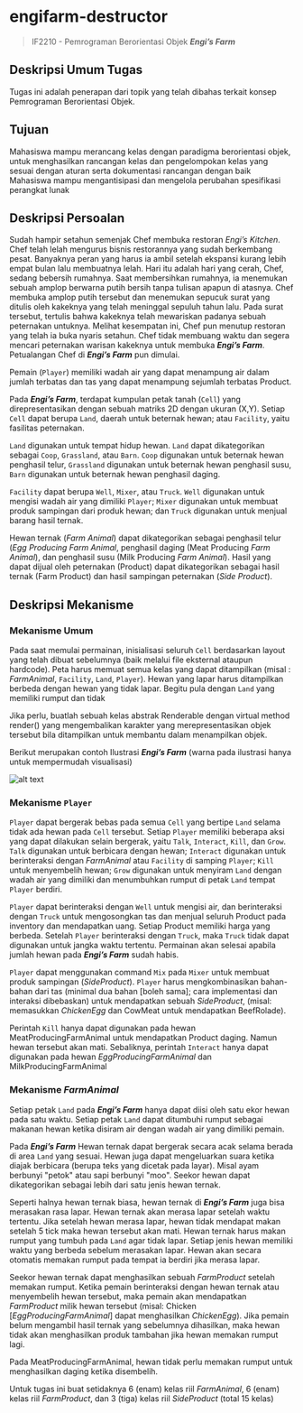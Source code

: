 # engifarm-destructor
> IF2210 - Pemrograman Berorientasi Objek **_Engi’s Farm_**

## Deskripsi Umum Tugas
Tugas ini adalah penerapan dari topik yang telah dibahas terkait konsep Pemrograman Berorientasi Objek.

## Tujuan
Mahasiswa mampu merancang kelas dengan paradigma berorientasi objek, untuk menghasilkan rancangan kelas dan pengelompokan kelas yang sesuai dengan aturan serta dokumentasi rancangan dengan baik
Mahasiswa mampu mengantisipasi dan mengelola perubahan spesifikasi perangkat lunak

## Deskripsi Persoalan
Sudah hampir setahun semenjak Chef membuka restoran *Engi’s Kitchen*. Chef telah lelah mengurus bisnis restorannya yang sudah berkembang pesat. Banyaknya peran yang harus ia ambil setelah ekspansi kurang lebih empat bulan lalu membuatnya lelah. Hari itu adalah hari yang cerah, Chef, sedang bebersih rumahnya. Saat membersihkan rumahnya, ia menemukan sebuah amplop berwarna putih bersih tanpa tulisan apapun di atasnya. Chef membuka amplop putih tersebut dan menemukan sepucuk surat yang ditulis oleh kakeknya yang telah meninggal sepuluh tahun lalu. Pada surat tersebut, tertulis bahwa kakeknya telah mewariskan padanya sebuah peternakan untuknya. Melihat kesempatan ini, Chef pun menutup restoran yang telah ia buka nyaris setahun. Chef tidak membuang waktu dan segera mencari peternakan warisan kakeknya untuk membuka **_Engi’s Farm_**. Petualangan Chef di **_Engi’s Farm_** pun dimulai.

Pemain (`Player`) memiliki wadah air yang dapat menampung air dalam jumlah terbatas dan tas yang dapat menampung sejumlah terbatas Product.

Pada **_Engi’s Farm_**, terdapat kumpulan petak tanah (`Cell`) yang direpresentasikan dengan sebuah matriks 2D dengan ukuran (X,Y). Setiap `Cell` dapat berupa `Land`, daerah untuk beternak hewan; atau `Facility`, yaitu fasilitas peternakan.

`Land` digunakan untuk tempat hidup hewan. `Land` dapat dikategorikan sebagai `Coop`, `Grassland`, atau `Barn`. `Coop` digunakan untuk beternak hewan penghasil telur, `Grassland` digunakan untuk beternak hewan penghasil susu, `Barn` digunakan untuk beternak hewan penghasil daging.

`Facility` dapat berupa `Well`, `Mixer`, atau `Truck`. `Well` digunakan untuk mengisi wadah air yang dimiliki `Player`; `Mixer` digunakan untuk membuat produk sampingan dari produk hewan; dan `Truck` digunakan untuk menjual barang hasil ternak.

Hewan ternak (*Farm Animal*) dapat dikategorikan sebagai penghasil telur (*Egg Producing* *Farm Animal*, penghasil daging (Meat Producing *Farm Animal*), dan penghasil susu (Milk Producing *Farm Animal*). Hasil yang dapat dijual oleh peternakan (Product) dapat dikategorikan sebagai hasil ternak (Farm Product) dan hasil sampingan peternakan (*Side Product*).

## Deskripsi Mekanisme
### Mekanisme Umum
Pada saat memulai permainan, inisialisasi seluruh `Cell` berdasarkan layout yang telah dibuat sebelumnya (baik melalui file eksternal ataupun hardcode). Peta harus memuat semua kelas yang dapat ditampilkan (misal : *FarmAnimal*, `Facility`, `Land`, `Player`). Hewan yang lapar harus ditampilkan berbeda dengan hewan yang tidak lapar. Begitu pula dengan `Land` yang memiliki rumput dan tidak

Jika perlu, buatlah sebuah kelas abstrak Renderable dengan virtual method render() yang mengembalikan karakter yang merepresentasikan objek tersebut bila ditampilkan untuk membantu dalam menampilkan objek.

Berikut merupakan contoh Ilustrasi **_Engi’s Farm_** (warna pada ilustrasi hanya untuk mempermudah visualisasi)

![alt text](https://i.postimg.cc/FsQbYQBt/Annotation-2019-03-11-220003.jpg)

### Mekanisme `Player`
`Player` dapat bergerak bebas pada semua `Cell` yang bertipe `Land` selama tidak ada hewan pada `Cell` tersebut. Setiap `Player` memiliki beberapa aksi yang dapat dilakukan selain bergerak, yaitu `Talk`, `Interact`, `Kill`, dan `Grow`. `Talk` digunakan untuk berbicara dengan hewan; `Interact` digunakan untuk berinteraksi dengan *FarmAnimal* atau `Facility` di samping `Player`; `Kill` untuk menyembelih hewan; `Grow` digunakan untuk menyiram `Land` dengan wadah air yang dimiliki dan menumbuhkan rumput di petak `Land` tempat `Player` berdiri.

`Player` dapat berinteraksi dengan `Well` untuk mengisi air, dan berinteraksi dengan `Truck` untuk mengosongkan tas dan menjual seluruh Product pada inventory dan mendapatkan uang. Setiap Product memiliki harga yang berbeda. Setelah `Player` berinteraksi dengan `Truck`, maka `Truck` tidak dapat digunakan untuk jangka waktu tertentu. Permainan akan selesai apabila jumlah hewan pada **_Engi’s Farm_** sudah habis.

`Player` dapat menggunakan command `Mix` pada `Mixer` untuk membuat produk sampingan (*SideProduct*). `Player` harus mengkombinasikan bahan-bahan dari tas (minimal dua bahan [boleh sama]; cara implementasi dan interaksi dibebaskan) untuk mendapatkan sebuah *SideProduct*, (misal: memasukkan *ChickenEgg* dan CowMeat untuk mendapatkan BeefRolade).

Perintah `Kill` hanya dapat digunakan pada hewan MeatProducingFarmAnimal untuk mendapatkan Product daging. Namun hewan tersebut akan mati. Sebaliknya, perintah `Interact` hanya dapat digunakan pada hewan *EggProducingFarmAnimal* dan MilkProducingFarmAnimal

### Mekanisme *FarmAnimal*
Setiap petak `Land` pada **_Engi’s Farm_** hanya dapat diisi oleh satu ekor hewan pada satu waktu. Setiap petak `Land` dapat ditumbuhi rumput sebagai makanan hewan ketika disiram air dengan wadah air yang dimiliki pemain.

Pada **_Engi’s Farm_** Hewan ternak dapat bergerak secara acak selama berada di area `Land` yang sesuai. Hewan juga dapat mengeluarkan suara ketika diajak berbicara (berupa teks yang dicetak pada layar). Misal ayam berbunyi "petok" atau sapi berbunyi "moo". Seekor hewan dapat dikategorikan sebagai lebih dari satu jenis hewan ternak.

Seperti halnya hewan ternak biasa, hewan ternak di **_Engi’s Farm_** juga bisa merasakan rasa lapar. Hewan ternak akan merasa lapar setelah waktu tertentu. Jika setelah hewan merasa lapar, hewan tidak mendapat makan setelah 5 tick maka hewan tersebut akan mati. Hewan ternak harus makan rumput yang tumbuh pada `Land` agar tidak lapar. Setiap jenis hewan memiliki waktu yang berbeda sebelum merasakan lapar. Hewan akan secara otomatis memakan rumput pada tempat ia berdiri jika merasa lapar.

Seekor hewan ternak dapat menghasilkan sebuah *FarmProduct* setelah memakan rumput. Ketika pemain berinteraksi dengan hewan ternak atau menyembelih hewan tersebut, maka pemain akan mendapatkan *FarmProduct* milik hewan tersebut (misal: Chicken [*EggProducingFarmAnimal*] dapat menghasilkan *ChickenEgg*). Jika pemain belum mengambil hasil ternak yang sebelumnya dihasilkan, maka hewan tidak akan menghasilkan produk tambahan jika hewan memakan rumput lagi.

Pada MeatProducingFarmAnimal, hewan tidak perlu memakan rumput untuk menghasilkan daging ketika disembelih.

Untuk tugas ini buat setidaknya 6 (enam) kelas riil *FarmAnimal*, 6 (enam) kelas riil *FarmProduct*, dan 3 (tiga) kelas riil *SideProduct* (total 15 kelas)